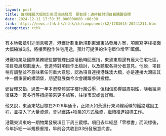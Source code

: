 ```yaml
---
layout: post
title: 傳港鐵擬大幅修訂東涌東站發展　鄧智輝：適時檢討項目冀踴躍投標
date: 2024-12-11 17:59:35.000000000 +08:00
link: https://news.rthk.hk/rthk/ch/component/k2/1783045-20241211.htm
categories: rthk
---
```


有本地報章引述消息報道，港鐵計劃重新規劃東涌東站發展方案，項目寫字樓樓面大幅縮減6成，將樓面撥作住宅用途，預計可提供的住宅單位增至1萬個。

港鐵物業及國際業務總監鄧智輝出席活動時回應指，東涌東周邊有龐大住宅社區，項目發展規劃龐大，會適時對項目作出檢討，以及聽取各持分者意見。他說，項目稍有調整並不意味著任何重大意思，認為項目連接港珠澳大橋，亦是連接大灣區其中一個重要的橋頭堡，期望發展商今次會踴躍參與投標。

鄧智輝又指，過去一年本港整體寫字樓行業受壓，但相信影響屬周期性，隨著經濟復蘇及一簽多行等措施帶來更多旅客，往後市況或會好轉。

他又說，東涌東站目標在2029年通車，正如火如荼進行東涌線延線的鐵路建設工程，並投入了大量資源，會以鐵路+物業的方式融資，繼續推進招標工作。

港鐵東涌東站一期物業發展項目下周三截標。項目去年經歷「零標書」而流標後，今年拆細一半規模重推，早前合共收到33份發展意向書。
